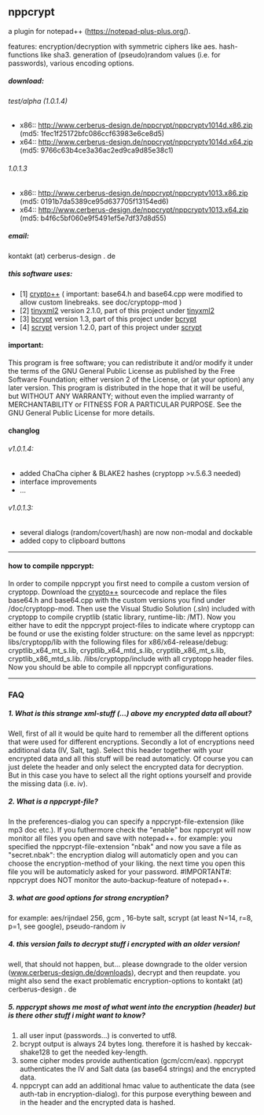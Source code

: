 ## nppcrypt


a plugin for notepad++ (https://notepad-plus-plus.org/).

features: encryption/decryption with symmetric ciphers like aes. hash-functions like sha3. generation of (pseudo)random values (i.e. for passwords), various encoding options.

##### download:
###### test/alpha (1.0.1.4)
* x86:: http://www.cerberus-design.de/nppcrypt/nppcryptv1014d.x86.zip (md5: 1fec1f25172bfc086ccf63983e6ce8d5)
* x64:: http://www.cerberus-design.de/nppcrypt/nppcryptv1014d.x64.zip (md5: 9766c63b4ce3a36ac2ed9ca9d85e38c1)
###### 1.0.1.3
* x86:: http://www.cerberus-design.de/nppcrypt/nppcryptv1013.x86.zip (md5: 0191b7da5389ce95d637705f13154ed6)
* x64:: http://www.cerberus-design.de/nppcrypt/nppcryptv1013.x64.zip (md5: b4f6c5bf060e9f5491ef5e7df37d8d55)

##### email:
kontakt (at) cerberus-design . de

##### this software uses:

- [1] [crypto++](https://www.cryptopp.com) ( important: base64.h and base64.cpp were modified to allow custom linebreaks. see doc/cryptopp-mod )
- [2] [tinyxml2](http://www.grinninglizard.com/tinyxml2) version 2.1.0, part of this project under [tinyxml2](src/tinyxml2)
- [3] [bcrypt](http://www.openwall.com/crypt/) version 1.3, part of this project under [bcrypt](src/bcrypt)
- [4] [scrypt](https://www.tarsnap.com/scrypt.html) version 1.2.0, part of this project under [scrypt](src/scrypt)

#### important:
This program is free software; you can redistribute it and/or modify it under the terms of the GNU General Public License as published by the Free Software Foundation; either version 2 of the License, or (at your option) any later version. This program is distributed in the hope that it will be useful, but WITHOUT ANY WARRANTY; without even the implied warranty of MERCHANTABILITY or FITNESS FOR A PARTICULAR PURPOSE. See the GNU General Public License for more details.

#### changlog
###### v1.0.1.4:
 - added ChaCha cipher & BLAKE2 hashes (cryptopp >v.5.6.3 needed)
 - interface improvements
 - ...
###### v1.0.1.3:
 - several dialogs (random/covert/hash) are now non-modal and dockable
 - added copy to clipboard buttons

----------
#### how to compile nppcrypt:
In order to compile nppcrypt you first need to compile a custom version of cryptopp. Download the [crypto++](https://www.cryptopp.com) sourcecode and replace the files base64.h and base64.cpp with the custom versions you find under /doc/cryptopp-mod. Then use the Visual Studio Solution (.sln) included with cryptopp to compile cryptlib (static library, runtime-lib: /MT). Now you either have to edit the nppcrypt project-files to indicate where cryptopp can be found or use the existing folder structure: on the same level as nppcrypt: libs/cryptopp/lib with the following files for x86/x64-release/debug: cryptlib_x64_mt_s.lib, cryptlib_x64_mtd_s.lib, cryptlib_x86_mt_s.lib, cryptlib_x86_mtd_s.lib. /libs/cryptopp/include with all cryptopp header files. Now you should be able to compile all nppcrypt configurations.


----------
### FAQ

##### 1. What is this strange xml-stuff (<nppcrypt>...</nppcrypt>) above my encrypted data all about?
Well, first of all it would be quite hard to remember all the different options that were used for different encryptions. Secondly a lot of encryptions need additional data (IV, Salt, tag). Select this header together with your encrypted data and all this stuff will be read automaticly. Of course you can just delete the header and only select the encrypted data for decryption. But in this case you have to select all the right options yourself and provide the missing data (i.e. iv).

##### 2. What is a nppcrypt-file?
In the preferences-dialog you can specify a nppcrypt-file-extension (like mp3 doc etc.). If you futhermore check the "enable" box nppcrypt will now monitor all files you open and save with notepad++. for example: you specified the nppcrypt-file-extension "nbak" and now you save a file as "secret.nbak": the encryption dialog will automaticly open and you 
can choose the encryption-method of your liking. the next time you open this file you will be automaticly asked for your password. #IMPORTANT#: nppcrypt does NOT monitor the auto-backup-feature of notepad++.

##### 3. what are good options for strong encryption?
for example: aes/rijndael 256, gcm , 16-byte salt, scrypt (at least N=14, r=8, p=1, see google), pseudo-random iv

##### 4. this version fails to decrypt stuff i encrypted with an older version!
well, that should not happen, but... please downgrade to the older version (www.cerberus-design.de/downloads), decrypt and then reupdate. you might also send the exact problematic encryption-options to kontakt (at) cerberus-design . de

##### 5. nppcrypt shows me most of what went into the encryption (header) but is there other stuff i might want to know?
1) all user input (passwords...) is converted to utf8.
2) bcrypt output is always 24 bytes long. therefore it is hashed by keccak-shake128 to get the needed key-length.
3) some cipher modes provide authentication (gcm/ccm/eax). nppcrypt authenticates the IV and Salt data (as base64 strings) and the encrypted data.
4) nppcrypt can add an additional hmac value to authenticate the data (see auth-tab in encryption-dialog). for this purpose everything beween <nppcrypt> and </nppcrypt> in the header and the encrypted data is hashed.
